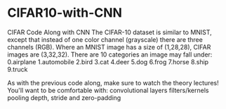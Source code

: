 # CIFAR10-with-CNN

CIFAR Code Along with CNN
The CIFAR-10 dataset is similar to MNIST, except that instead of one color channel (grayscale) there are three channels (RGB).
Where an MNIST image has a size of (1,28,28), CIFAR images are (3,32,32). There are 10 categories an image may fall under:
0.airplane
1.automobile
2.bird
3.cat
4.deer
5.dog
6.frog
7.horse
8.ship
9.truck

As with the previous code along, make sure to watch the theory lectures! You'll want to be comfortable with:
convolutional layers
filters/kernels
pooling
depth, stride and zero-padding